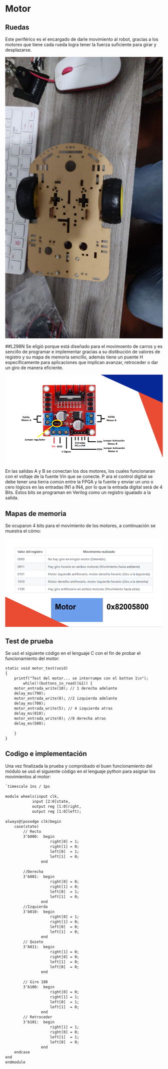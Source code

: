 # Motor
## Ruedas
Este periférico es el encargado de darle movimiento al robot, gracias a los motores que tiene cada rueda logra tener la fuerza suficiente para girar y desplazarse.

![Ruedas](https://github.com/unal-edigital2-labs/wp08-2021-2-gr07/blob/main/Imagenes%20github/Ruedas.jpeg "Ruedas")

##L298N
Se eligió porque está diseñado para el movimoento de carros y es sencillo de programar e implementar gracias a su distibución de valores de registro y su mapa de memoria sencillo, además tiene un puente H específicamente para aplicaciones que implican avanzar, retroceder o dar un giro de manera eficiente.

![L298N](https://github.com/unal-edigital2-labs/wp08-2021-2-gr07/blob/main/Imagenes%20github/L298N.png "L298N")

En las salidas A y B se conectan los dos motores, los cuales funcionaran con el voltaje de la fuente Vin que se conecte. P ara el control digital se debe tener una tierra común entre la FPGA y la fuente y enviar un uno o cero lógicos en las entradas IN1 a IN4, por lo que la entrada digital será de 4 Bits. Estos bits se programan en Verilog como un registro igualado a la salida.

## Mapas de memoria
Se ocuparon 4 bits para el movimiento de los motores, a continuación se muestra el cómo:

![Mapa de memoria del motor](https://github.com/unal-edigital2-labs/wp08-2021-2-gr07/blob/main/Imagenes%20github/Mapa_motor.png "Mapa de memoria del motor")

## Test de prueba
Se usó el siguiente código en el lenguaje C con el fin de probar el funcionamiento del motor:
```
static void motor_test(void)
{
    printf("Test del motor... se interrumpe con el botton 1\n");
        while(!(buttons_in_read()&1)) {
	motor_entrada_write(10); // 1 derecha adelante
	delay_ms(790);
	motor_entrada_write(0); //2 izquierda adelante
	delay_ms(700);
	motor_entrada_write(5); // 4 izquierda atras
	delay_ms(810);
	motor_entrada_write(0); //8 derecha atras
	delay_ms(500);
	
	}
}
```

## Codigo e implementación
Una vez finalizada la prueba y comprobado el buen funcionamiento del módulo se usó el siguiente código en el lenguaje python para asignar los movimientos al motor:
```
`timescale 1ns / 1ps

module wheels(input clk,
            input [2:0]state,
            output reg [1:0]right,
            output reg [1:0]left);
    
always@(posedge clk)begin	
	case(state)
        // Recto
        3'b000:  begin
                    right[0] = 1;
                    right[1] = 0;
                    left[0]  = 1;
                    left[1]  = 0;
                end

        //Derecha
        3'b001:  begin
                    right[0] = 0;
                    right[1] = 0;
                    left[0]  = 1;
                    left[1]  = 0;
                end
        //Izquierda
        3'b010:  begin
                    right[0] = 1;
                    right[1] = 0;
                    left[0]  = 0;
                    left[1]  = 0;
                end
        // Quieto
        3'b011:  begin
                    right[1] = 0;
                    right[0] = 0;
                    left[1]  = 0;
                    left[0]  = 0;
                end

        // Giro 180
        3'b100:  begin
                    right[0] = 0;
                    right[1] = 1;
                    left[0]  = 1;
                    left[1]  = 0;
                end
        // Retroceder
   	    3'b101:  begin
                    right[1] = 1;
                    right[0] = 0;
                    left[1]  = 1;
                    left[0]  = 0;
                end
	endcase
end
endmodule
```
